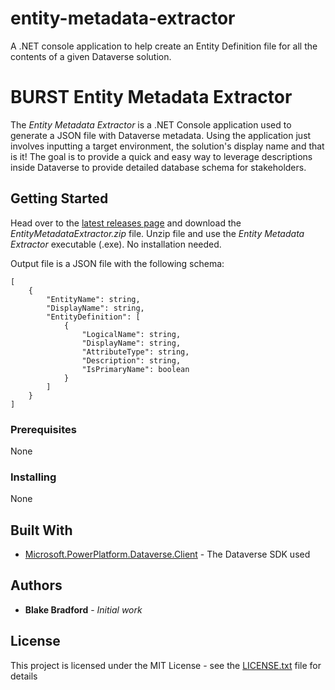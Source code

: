 # entity-metadata-extractor
A .NET console application to help create an Entity Definition file for all the contents of a given Dataverse solution.

# BURST Entity Metadata Extractor

The *Entity Metadata Extractor* is a .NET Console application used to generate a JSON file with Dataverse metadata.
Using the application just involves inputting a target environment, the solution's display name and that is it!
The goal is to provide a quick and easy way to leverage descriptions inside Dataverse to provide detailed database schema for stakeholders.

## Getting Started

Head over to the [latest releases page](https://github.com/blakeZTL/entity-metadata-extractor/releases) and download the *EntityMetadataExtractor.zip* file. 
Unzip file and use the *Entity Metadata Extractor* executable (.exe). No installation needed.

Output file is a JSON file with the following schema:

    [
        {
            "EntityName": string,
            "DisplayName": string,
            "EntityDefinition": [
                {
                    "LogicalName": string,
                    "DisplayName": string,
                    "AttributeType": string,
                    "Description": string,
                    "IsPrimaryName": boolean
                }
            ]
        }
    ]

### Prerequisites

None

### Installing

None

## Built With

* [Microsoft.PowerPlatform.Dataverse.Client](https://github.com/microsoft/PowerPlatform-DataverseServiceClient) - The Dataverse SDK used

## Authors

* **Blake Bradford** - *Initial work*

## License

This project is licensed under the MIT License - see the [LICENSE.txt](LICENSE.txt) file for details
